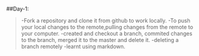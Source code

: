 ##Day-1:
>-Fork a repository and clone it from github to work locally.
>-To push your local changes to the remote,pulling changes from the remote to your computer. 
>-created and checkout a branch, commited changes to the branch, merged it to the master and delete it.
>-deleting a branch remotely
>-learnt using markdown.